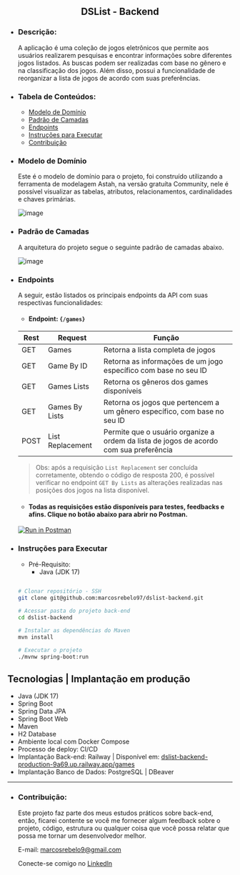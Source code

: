 <h2 align="center">DSList - Backend</h2>

  - ### Descrição:
    A aplicação é uma coleção de jogos eletrônicos que permite aos usuários realizarem pesquisas e encontrar informações sobre diferentes jogos listados. As buscas podem ser realizadas com base no gênero e na classificação dos jogos. Além disso, possui a funcionalidade de reorganizar a lista de jogos de acordo com suas preferências.

  - ### Tabela de Conteúdos:
    - [Modelo de Domínio](#modelo-de-domínio)
    - [Padrão de Camadas](#padrão-de-camadas)
    - [Endpoints](#endpoints)
    - [Instruções para Executar](#instruções-para-executar)
    - [Contribuição](#contribuição)
  
  - ### Modelo de Domínio
    Este é o modelo de domínio para o projeto, foi construído utilizando a ferramenta de modelagem Astah, na versão gratuíta Community, nele é possível visualizar as tabelas, atributos, relacionamentos, cardinalidades e chaves primárias.

    ![image](https://github.com/marcosrebelo97/dslist-backend/assets/37541973/2dee92be-9be2-4b40-ad60-dddd1bfe3c01)

  - ### Padrão de Camadas
    A arquitetura do projeto segue o seguinte padrão de camadas abaixo.

    ![image](https://github.com/marcosrebelo97/dslist-backend/assets/37541973/532c5180-f13d-4ef0-8003-7e14639e6f0d)

  - ### Endpoints
    A seguir, estão listados os principais endpoints da API com suas respectivas funcionalidades:

      - #### Endpoint: ``{/games}``
         
    | Rest  | Request         | Função |
    |-------|-----------------| ------- |
    | GET   | Games           | Retorna a lista completa de jogos |
    | GET   | Game By ID      | Retorna as informações de um jogo específico com base no seu ID |
    | GET   | Games Lists     | Retorna os gêneros dos games disponíveis |
    | GET   | Games By Lists  | Retorna os jogos que pertencem a um gênero específico, com base no seu ID |
    | POST  | List Replacement  | Permite que o usuário organize a ordem da lista de jogos de acordo com sua preferência |

    > Obs: após a requisição `List Replacement` ser concluída corretamente, obtendo o código de resposta 200, é possível verificar no endpoint `GET By Lists` as alterações realizadas nas posições dos jogos na lista disponível.

    
    - #### Todas as requisições estão disponíveis para testes, feedbacks e afins. Clique no botão abaixo para abrir no Postman.
     [![Run in Postman](https://run.pstmn.io/button.svg)](https://god.postman.co/run-collection/19986209-ccfc096a-da53-4a02-bf95-9c1e23085543?action=collection%2Ffork&source=rip_markdown&collection-url=entityId%3D19986209-ccfc096a-da53-4a02-bf95-9c1e23085543%26entityType%3Dcollection%26workspaceId%3Df3ebd102-7eba-4911-8348-205a6bbb21c6#?env%5BDSList%5D=W3sia2V5IjoiaG9zdCIsInZhbHVlIjoiaHR0cDovL2xvY2FsaG9zdDo4MDgwIiwiZW5hYmxlZCI6dHJ1ZSwidHlwZSI6ImRlZmF1bHQifV0=)

  - ### Instruções para Executar
    - Pré-Requisito:
      - Java (JDK 17) </br>
      
    ```bash
   
    # Clonar repositório - SSH
    git clone git@github.com:marcosrebelo97/dslist-backend.git
    
    # Acessar pasta do projeto back-end
    cd dslist-backend

    # Instalar as dependências do Maven
    mvn install
    
    # Executar o projeto
    ./mvnw spring-boot:run
    ```

## Tecnologias | Implantação em produção
  - Java (JDK 17)
  - Spring Boot
  - Spring Data JPA
  - Spring Boot Web
  - Maven
  - H2 Database
  - Ambiente local com Docker Compose
  - Processo de deploy: CI/CD
  - Implantação Back-end: Railway | Disponível em: [dslist-backend-production-9a69.up.railway.app/games](dslist-backend-production-9a69.up.railway.app/games)
  - Implantação Banco de Dados: PostgreSQL | DBeaver

___

  - ### Contribuição:
    Este projeto faz parte dos meus estudos práticos sobre back-end, então, ficarei contente se você me fornecer algum feedback sobre o projeto, código, estrutura ou qualquer coisa que você possa relatar que possa me tornar um desenvolvedor melhor.

    E-mail: [marcosrebelo9@gmail.com](https://mail.google.com/mail/u/0/#inbox)

    Conecte-se comigo no [Linkedln](https://www.linkedin.com/in/marcos-guerreiro-rebelo/)
